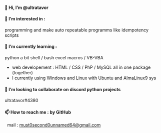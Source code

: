 #### 👋 Hi, I’m @ultratavor
#### 👀 I’m interested in :
   programming and make auto repeatable programms
   like idempotency scripts
#### 🌱 I’m currently learning :
   python a bit
   shell / bash
   excel macros / VB-VBA
-   web developement :
       HTML / CSS / PhP / MySQL
       all in one package (together)
-   I currently using Windows and Linux with Ubuntu and AlmaLinux9 sys
   
#### 💞️ I’m looking to collaborate on discord python projects
   ultratavor#4380
#### 📫 How to reach me : by GitHub
&nbsp;    mail : must0second0unnamed64@gmail.com 

<!---
ultratavor/ultratavor is a ✨ special ✨ repository because its `README.md` (this file) appears on your GitHub profile.
You can click the Preview link to take a look at your changes.
--->
